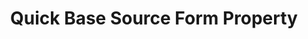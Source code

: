 ---
# -------------------------- #
#        CONTENT TYPE        #
# -------------------------- #

content-type: "api-form"
form-type: "source"
key: "source-form-properties-quickbase-object"


# -------------------------- #
#        OBJECT INFO         #
# -------------------------- #

title: "Quick Base Source Form Property"
api-type: "quickbase"
display-name: "Quick Base"

source-type: "saas"
docs-name: "quick-base"

description: ""


# -------------------------- #
#      OBJECT ATTRIBUTES     #
# -------------------------- #

object-attributes:
  - name: "qb_appid"
    type: "string"
    required: true
    description: |
      The ID of the Quick Base app the user wants to connect. This is a unique alpha-numeric string that can be found in the app's URL when the user is logged into Quick Base.

      For example: If the app URL is `https://stitchdata.quickbase.com/db/bngf9ix7e`, the app ID is `bngf9ix7e`.
    value: "<APPID>"

  - name: "qb_url"
    type: "string"
    required: true
    description: |
      The URL of the user's Quick Base realm. This value must include the `https://` and the trailing backslash after `db/`.

      For example: If the realm URL is `https://stitchdata.quickbase.com/db/main?a=myqb`, the URL required is `https://stitchdata.quickbase.com/db/`.
    value: "https://<your-subdomain-here>.quickbase.com/db/"

  - name: "qb_user_token"
    type: "string"
    required: true
    description: |
      The user's Quick Base user token. [Refer to Stitch's Quick Base documentation for creation instructions]({{ site.baseurl }}/integrations/saas/quick-base#create-quick-base-user-token).
    value: "<QUICK_BASE_USER_TOKEN>"
---